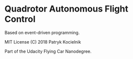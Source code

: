 Quadrotor Autonomous Flight Control
===================================

Based on event-driven programming.


MIT License (C) 2018 Patryk Kocielnik


Part of the Udacity Flying Car Nanodegree.
